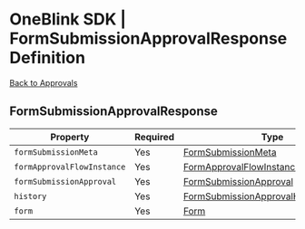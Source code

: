 # OneBlink SDK | FormSubmissionApprovalResponse Definition

[Back to Approvals](../../approvals.md)

## FormSubmissionApprovalResponse

| Property                   | Required | Type                                                                                                                  |
| -------------------------- | -------- | --------------------------------------------------------------------------------------------------------------------- |
| `formSubmissionMeta`       | Yes      | [FormSubmissionMeta](../form/FormSubmissionMeta.md#formsubmissionmeta)                                                |
| `formApprovalFlowInstance` | Yes      | [FormApprovalFlowInstance](./FormApprovalFlowInstance.md#formapprovalflowinstance)                                    |
| `formSubmissionApproval`   | Yes      | [FormSubmissionApproval](./FormSubmissionApproval.md#Formsubmissionapproval)                                          |
| `history`                  | Yes      | [FormSubmissionApprovalHistoryRecord[]](./FormSubmissionApprovalHistoryRecord.md#formsubmissionapprovalhistoryrecord) |
| `form`                     | Yes      | [Form](./form/README.md#form)                                                                                         |
